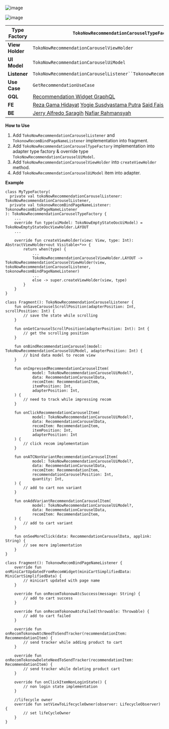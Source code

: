 ![image](https://docs-android.tokopedia.net/images/docs/tokopedianow/tokopedia_now_product_recommendation.png)

![image](https://docs-android.tokopedia.net/images/docs/tokopedianow/tokopedia_now_product_recommendation_without_atc.png)

<!--left header table-->
| **Type Factory** | `TokoNowRecommendationCarouselTypeFactory` |
| --- | --- |
| **View Holder** | `TokoNowRecommendationCarouselViewHolder` |
| **UI Model** | `TokoNowRecommendationCarouselUiModel` |
| **Listener** | `TokoNowRecommendationCarouselListener``TokonowRecomBindPageNameListener` |
| **Use Case** | `GetRecommendationUseCase` |
| **GQL** | [Recommendation Widget GraphQL](/wiki/spaces/PSM/pages/513970356/Recommendation+Widget+GraphQL)  |
| **FE** | [Reza Gama Hidayat](https://tokopedia.atlassian.net/wiki/people/5def15952702bc0ec7e775c5?ref=confluence) [Yogie Susdyastama Putra](https://tokopedia.atlassian.net/wiki/people/5c6bf2e6f1a05835f933bf30?ref=confluence) [Said Faisal](https://tokopedia.atlassian.net/wiki/people/5e25eee0ee264b0e745862c3?ref=confluence) |
| **BE** | [Jerry Alfredo Saragih](https://tokopedia.atlassian.net/wiki/people/5d4287a27e09400be06c03e2?ref=confluence) [Nafiar Rahmansyah](https://tokopedia.atlassian.net/wiki/people/5c370a26a217aa69bce577b6?ref=confluence)  |

**How to Use**

1. Add `TokoNowRecommendationCarouselListener` and `TokonowRecomBindPageNameListener` implementation into fragment.
2. Add `TokoNowRecommendationCarouselTypeFactory` implementation into adapter type factory & override type `TokoNowRecommendationCarouselUiModel`.
3. Add `TokoNowRecommendationCarouselViewHolder` into `createViewHolder` method.
4. Add `TokoNowRecommendationCarouselUiModel` item into adapter.

**Example**



```
class MyTypeFactory(
  private val tokoNowRecommendationCarouselListener: TokoNowRecommendationCarouselListener,
  private val tokonowRecomBindPageNameListener: TokonowRecomBindPageNameListener
): TokoNowRecommendationCarouselTypeFactory {
    ...
    override fun type(uiModel: TokoNowEmptyStateOocUiModel) = TokoNowEmptyStateOocViewHolder.LAYOUT
    ...
    
    override fun createViewHolder(view: View, type: Int): AbstractViewHolder<out Visitable<*>> {
        return when(type) {
            ...
            TokoNowRecommendationCarouselViewHolder.LAYOUT -> TokoNowRecommendationCarouselViewHolder(view, tokoNowRecommendationCarouselListener, tokonowRecomBindPageNameListener)
            ...
            else -> super.createViewHolder(view, type)
        }
    }
}

class Fragment(): TokoNowRecommendationCarouselListener {
    fun onSaveCarouselScrollPosition(adapterPosition: Int, scrollPosition: Int) {
        // save the state while scrolling
    }

    fun onGetCarouselScrollPosition(adapterPosition: Int): Int {
        // get the scrolling position
    }

    fun onBindRecommendationCarousel(model: TokoNowRecommendationCarouselUiModel, adapterPosition: Int) {
        // bind data model to recom view
    }

    fun onImpressedRecommendationCarouselItem(
            model: TokoNowRecommendationCarouselUiModel?,
            data: RecommendationCarouselData,
            recomItem: RecommendationItem,
            itemPosition: Int,
            adapterPosition: Int,
    ) {
        // need to track while impressing recom
    }

    fun onClickRecommendationCarouselItem(
            model: TokoNowRecommendationCarouselUiModel?,
            data: RecommendationCarouselData,
            recomItem: RecommendationItem,
            itemPosition: Int,
            adapterPosition: Int
    ) {
        // click recom implementation
    }

    fun onATCNonVariantRecommendationCarouselItem(
            model: TokoNowRecommendationCarouselUiModel?,
            data: RecommendationCarouselData,
            recomItem: RecommendationItem,
            recommendationCarouselPosition: Int,
            quantity: Int,
    ) {
        // add to cart non variant
    }

    fun onAddVariantRecommendationCarouselItem(
            model: TokoNowRecommendationCarouselUiModel?,
            data: RecommendationCarouselData,
            recomItem: RecommendationItem,
    ) {
        // add to cart variant
    }

    fun onSeeMoreClick(data: RecommendationCarouselData, applink: String) {
        // see more implementation
    }
}

class Fragment(): TokonowRecomBindPageNameListener {
    override fun onMiniCartUpdatedFromRecomWidget(miniCartSimplifiedData: MiniCartSimplifiedData) {
        // minicart updated with page name
    }

    override fun onRecomTokonowAtcSuccess(message: String) {
        // add to cart success
    }

    override fun onRecomTokonowAtcFailed(throwable: Throwable) {
        // add to cart failed
    }

    override fun onRecomTokonowAtcNeedToSendTracker(recommendationItem: RecommendationItem) {
        // send tracker while adding product to cart
    }

    override fun onRecomTokonowDeleteNeedToSendTracker(recommendationItem: RecommendationItem) {
        // send tracker while deleting product cart
    }

    override fun onClickItemNonLoginState() {
        // non login state implementation
    }

    //lifecycle owner
    override fun setViewToLifecycleOwner(observer: LifecycleObserver) {
        // set lifeCycleOwner
    }
}
```

